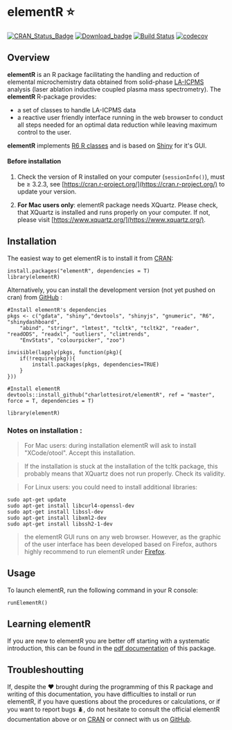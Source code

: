 # elementR :star:

[![CRAN_Status_Badge](http://www.r-pkg.org/badges/version/elementR)](https://cran.r-project.org/package=elementR)
[![Download_badge](http://cranlogs.r-pkg.org/badges/grand-total/elementR?color=brightgreen)](https://cran.r-project.org/package=elementR)
[![Build Status](https://api.travis-ci.org/charlottesirot/elementR.svg?branch=master)](https://travis-ci.org/charlottesirot/elementR.svg?branch=master)
[![codecov](https://codecov.io/gh/charlottesirot/elementR/branch/master/graph/badge.svg)](https://codecov.io/gh/charlottesirot/elementR)

## Overview

**elementR** is an R package facilitating the handling and reduction of elemental microchemistry data obtained from solid-phase [LA-ICPMS](https://en.wikipedia.org/wiki/Inductively_coupled_plasma_mass_spectrometry) analysis (laser ablation inductive coupled plasma mass spectrometry). The **elementR** R-package provides:

- a set of classes to handle LA-ICPMS data
- a reactive user friendly interface running in the web browser to conduct all steps needed for an optimal data reduction while leaving maximum control to the user.

**elementR** implements [R6 R classes](https://github.com/wch/R6/) and is based on [Shiny](http://shiny.rstudio.com/) for it's GUI.

#### Before installation

1. Check the version of R installed on your computer (`sessionInfo()`), must be ≥ 3.2.3, see [https://cran.r-project.org/](https://cran.r-project.org/) to update your version.

2. __For Mac users only__: elementR package needs XQuartz. Please check, that XQuartz is installed and runs properly on your computer. If not, please visit [https://www.xquartz.org/](https://www.xquartz.org/).

## Installation

The easiest way to get elementR is to install it from [CRAN](https://CRAN.R-project.org/package=elementR):

```
install.packages("elementR", dependencies = T)
library(elementR)
```

Alternatively, you can install the development version (not yet pushed on cran) from [GitHub](https://github.com/charlottesirot/elementR) :

```
#Install elementR's dependencies
pkgs <- c("gdata", "shiny","devtools", "shinyjs", "gnumeric", "R6", "shinydashboard",
	"abind", "stringr", "lmtest", "tcltk", "tcltk2", "reader", "readODS", "readxl", "outliers", "climtrends",
	"EnvStats", "colourpicker", "zoo")

invisible(lapply(pkgs, function(pkg){
	if(!require(pkg)){
		install.packages(pkgs, dependencies=TRUE)
	}
}))

#Install elementR
devtools::install_github("charlottesirot/elementR", ref = "master", force = T, dependencies = T)

library(elementR)
```

### Notes on installation :

> For Mac users: during installation elementR will ask to install "XCode/otool". Accept this installation.

> If the installation is stuck at the installation of the tcltk package, this probably means that XQuartz does not run properly. Check its validity.

> For Linux users: you could need to install additional libraries: 
```
sudo apt-get update
sudo apt-get install libcurl4-openssl-dev
sudo apt-get install libssl-dev
sudo apt-get install libxml2-dev
sudo apt-get install libssh2-1-dev
```

> the elementR GUI runs on any web browser. However, as the graphic of the user interface has been developed based on Firefox, authors highly recommend to run elementR under [Firefox](https://www.mozilla.org/en-US/firefox/new/).


## Usage

To launch elementR, run the following command in your R console:

```
runElementR()
```

## Learning elementR

If you are new to elementR you are better off starting with a systematic introduction, this can be found in the [pdf documentation](inst/elementR_documentation.pdf) of this package.

## Troubleshoutting

If, despite the :heart: brought during the programming of this R package and writing of this documentation, you have difficulties to install or run elementR, if you have questions about the procedures or calculations, or if you want to report bugs :beetle:, do not hesitate to consult the official elementR documentation above or on [CRAN](https://CRAN.R-project.org/package=elementR) or connect with us on [GitHub](https://github.com/charlottesirot/elementR).

